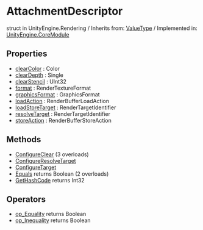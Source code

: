 # AttachmentDescriptor
struct in UnityEngine.Rendering
 / Inherits from: <a href="https://docs.unity3d.com/6000.0/Documentation/ScriptReference/ValueType.html" target="_blank">ValueType</a> / Implemented in: <a href="https://docs.unity3d.com/6000.0/Documentation/ScriptReference/UnityEngine.CoreModule.html" target="_blank">UnityEngine.CoreModule</a>
## Properties
- <a href="https://docs.unity3d.com/6000.0/Documentation/ScriptReference/AttachmentDescriptor-clearColor.html" target="_blank">clearColor</a> : Color
- <a href="https://docs.unity3d.com/6000.0/Documentation/ScriptReference/AttachmentDescriptor-clearDepth.html" target="_blank">clearDepth</a> : Single
- <a href="https://docs.unity3d.com/6000.0/Documentation/ScriptReference/AttachmentDescriptor-clearStencil.html" target="_blank">clearStencil</a> : UInt32
- <a href="https://docs.unity3d.com/6000.0/Documentation/ScriptReference/AttachmentDescriptor-format.html" target="_blank">format</a> : RenderTextureFormat
- <a href="https://docs.unity3d.com/6000.0/Documentation/ScriptReference/AttachmentDescriptor-graphicsFormat.html" target="_blank">graphicsFormat</a> : GraphicsFormat
- <a href="https://docs.unity3d.com/6000.0/Documentation/ScriptReference/AttachmentDescriptor-loadAction.html" target="_blank">loadAction</a> : RenderBufferLoadAction
- <a href="https://docs.unity3d.com/6000.0/Documentation/ScriptReference/AttachmentDescriptor-loadStoreTarget.html" target="_blank">loadStoreTarget</a> : RenderTargetIdentifier
- <a href="https://docs.unity3d.com/6000.0/Documentation/ScriptReference/AttachmentDescriptor-resolveTarget.html" target="_blank">resolveTarget</a> : RenderTargetIdentifier
- <a href="https://docs.unity3d.com/6000.0/Documentation/ScriptReference/AttachmentDescriptor-storeAction.html" target="_blank">storeAction</a> : RenderBufferStoreAction
## Methods
- <a href="https://docs.unity3d.com/6000.0/Documentation/ScriptReference/AttachmentDescriptor.ConfigureClear.html" target="_blank">ConfigureClear</a> (3 overloads)
- <a href="https://docs.unity3d.com/6000.0/Documentation/ScriptReference/AttachmentDescriptor.ConfigureResolveTarget.html" target="_blank">ConfigureResolveTarget</a>
- <a href="https://docs.unity3d.com/6000.0/Documentation/ScriptReference/AttachmentDescriptor.ConfigureTarget.html" target="_blank">ConfigureTarget</a>
- <a href="https://docs.unity3d.com/6000.0/Documentation/ScriptReference/AttachmentDescriptor.Equals.html" target="_blank">Equals</a> returns Boolean (2 overloads)
- <a href="https://docs.unity3d.com/6000.0/Documentation/ScriptReference/AttachmentDescriptor.GetHashCode.html" target="_blank">GetHashCode</a> returns Int32
## Operators
- <a href="https://docs.unity3d.com/6000.0/Documentation/ScriptReference/AttachmentDescriptor.op_Equality.html" target="_blank">op_Equality</a> returns Boolean
- <a href="https://docs.unity3d.com/6000.0/Documentation/ScriptReference/AttachmentDescriptor.op_Inequality.html" target="_blank">op_Inequality</a> returns Boolean
